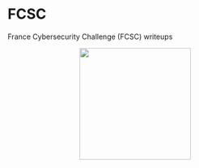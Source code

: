 # FCSC
France Cybersecurity Challenge (FCSC) writeups

<p align="center">
  <img src="https://github.com/SamNzo/FCSC/blob/main/fcsc-logo.jpg?raw=true" width=220>
</p>
